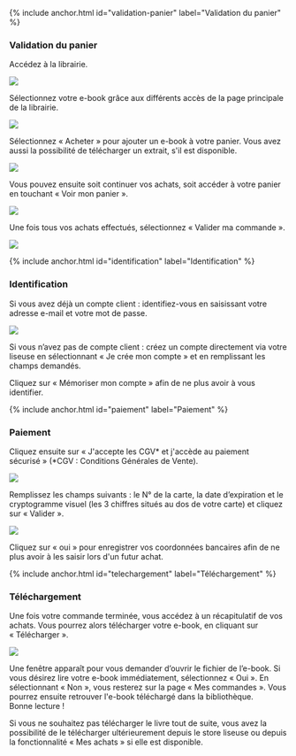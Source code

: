 {% include anchor.html id="validation-panier" label="Validation du panier" %}

### Validation du panier

Accédez à la librairie.

![](/images/acheter-liseuse-1.jpg)

Sélectionnez votre e-book grâce aux différents accès de la page principale de la librairie. 

![](/images/acheter-liseuse-2.jpg)

Sélectionnez « Acheter » pour ajouter un e-book à votre panier. Vous avez aussi la possibilité de télécharger un extrait, s'il est disponible.

![](/images/acheter-liseuse-3.jpg)

Vous pouvez ensuite soit continuer vos achats, soit accéder à votre panier en touchant « Voir mon panier ».

![](/images/acheter-liseuse-4.jpg)

Une fois tous vos achats effectués, sélectionnez « Valider ma commande ».

![](/images/acheter-liseuse-5.jpg)

{% include anchor.html id="identification" label="Identification" %}

### Identification

Si vous avez déjà un compte client : identifiez-vous en saisissant votre adresse e-mail et votre mot de passe.

![](/images/acheter-liseuse-6.jpg)

Si vous n’avez pas de compte client : créez un compte directement via votre liseuse en sélectionnant « Je crée mon compte » et en remplissant les champs demandés.

<p class="protip">Cliquez sur « Mémoriser mon compte » afin de ne plus avoir à vous identifier.</p>

{% include anchor.html id="paiement" label="Paiement" %}

### Paiement

Cliquez ensuite sur « J'accepte les CGV* et j'accède au paiement sécurisé » (*CGV : Conditions Générales de Vente).

![](/images/acheter-liseuse-7.jpg)

Remplissez les champs suivants : le N° de la carte, la date d’expiration et le cryptogramme visuel (les 3 chiffres situés au dos de votre carte) et cliquez sur « Valider ».

![](/images/acheter-liseuse-8.jpg)

<p class="protip">Cliquez sur « oui » pour enregistrer vos coordonnées bancaires afin de ne plus avoir à les saisir lors d'un futur achat.</p>

{% include anchor.html id="telechargement" label="Téléchargement" %}

### Téléchargement

Une fois votre commande terminée, vous accédez à un récapitulatif de vos achats. Vous pourrez alors télécharger votre e-book, en cliquant sur « Télécharger ».

![](/images/acheter-liseuse-9.jpg)

Une fenêtre apparaît pour vous demander d’ouvrir le fichier de l’e-book. Si vous désirez lire votre e-book immédiatement, sélectionnez « Oui ». En sélectionnant « Non », vous resterez sur la page « Mes commandes ». Vous pourrez ensuite retrouver l'e-book téléchargé dans la bibliothèque.  
Bonne lecture !

Si vous ne souhaitez pas télécharger le livre tout de suite, vous avez la possibilité de le télécharger ultérieurement depuis le store liseuse ou depuis la fonctionnalité « Mes achats » si elle est disponible.
